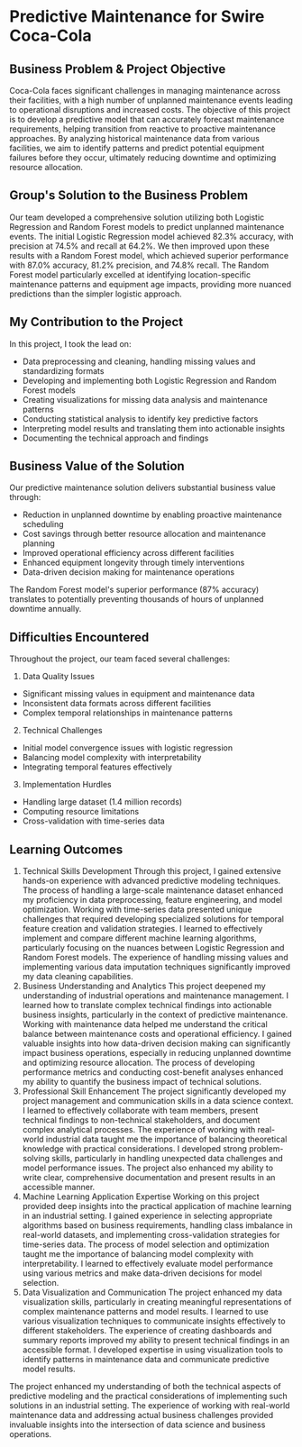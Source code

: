 # Predictive Maintenance for Swire Coca-Cola 

## Business Problem & Project Objective
Coca-Cola faces significant challenges in managing maintenance across their facilities, with a high number of unplanned maintenance events leading to operational disruptions and increased costs. The objective of this project is to develop a predictive model that can accurately forecast maintenance requirements, helping transition from reactive to proactive maintenance approaches. By analyzing historical maintenance data from various facilities, we aim to identify patterns and predict potential equipment failures before they occur, ultimately reducing downtime and optimizing resource allocation.

## Group's Solution to the Business Problem
Our team developed a comprehensive solution utilizing both Logistic Regression and Random Forest models to predict unplanned maintenance events. The initial Logistic Regression model achieved 82.3% accuracy, with precision at 74.5% and recall at 64.2%. We then improved upon these results with a Random Forest model, which achieved superior performance with 87.0% accuracy, 81.2% precision, and 74.8% recall. The Random Forest model particularly excelled at identifying location-specific maintenance patterns and equipment age impacts, providing more nuanced predictions than the simpler logistic approach.

## My Contribution to the Project
In this project, I took the lead on:

- Data preprocessing and cleaning, handling missing values and standardizing formats
- Developing and implementing both Logistic Regression and Random Forest models
- Creating visualizations for missing data analysis and maintenance patterns
- Conducting statistical analysis to identify key predictive factors
- Interpreting model results and translating them into actionable insights
- Documenting the technical approach and findings

## Business Value of the Solution
Our predictive maintenance solution delivers substantial business value through:

- Reduction in unplanned downtime by enabling proactive maintenance scheduling
- Cost savings through better resource allocation and maintenance planning
- Improved operational efficiency across different facilities
- Enhanced equipment longevity through timely interventions
- Data-driven decision making for maintenance operations

The Random Forest model's superior performance (87% accuracy) translates to potentially preventing thousands of hours of unplanned downtime annually.

## Difficulties Encountered
Throughout the project, our team faced several challenges:

1. Data Quality Issues

- Significant missing values in equipment and maintenance data
- Inconsistent data formats across different facilities
- Complex temporal relationships in maintenance patterns


2. Technical Challenges

- Initial model convergence issues with logistic regression
- Balancing model complexity with interpretability
- Integrating temporal features effectively


3. Implementation Hurdles
- Handling large dataset (1.4 million records)
- Computing resource limitations
- Cross-validation with time-series data

## Learning Outcomes
1. Technical Skills Development
Through this project, I gained extensive hands-on experience with advanced predictive modeling techniques. The process of handling a large-scale maintenance dataset enhanced my proficiency in data preprocessing, feature engineering, and model optimization. Working with time-series data presented unique challenges that required developing specialized solutions for temporal feature creation and validation strategies. I learned to effectively implement and compare different machine learning algorithms, particularly focusing on the nuances between Logistic Regression and Random Forest models. The experience of handling missing values and implementing various data imputation techniques significantly improved my data cleaning capabilities.
2. Business Understanding and Analytics
This project deepened my understanding of industrial operations and maintenance management. I learned how to translate complex technical findings into actionable business insights, particularly in the context of predictive maintenance. Working with maintenance data helped me understand the critical balance between maintenance costs and operational efficiency. I gained valuable insights into how data-driven decision making can significantly impact business operations, especially in reducing unplanned downtime and optimizing resource allocation. The process of developing performance metrics and conducting cost-benefit analyses enhanced my ability to quantify the business impact of technical solutions.
3. Professional Skill Enhancement
The project significantly developed my project management and communication skills in a data science context. I learned to effectively collaborate with team members, present technical findings to non-technical stakeholders, and document complex analytical processes. The experience of working with real-world industrial data taught me the importance of balancing theoretical knowledge with practical considerations. I developed strong problem-solving skills, particularly in handling unexpected data challenges and model performance issues. The project also enhanced my ability to write clear, comprehensive documentation and present results in an accessible manner.
4. Machine Learning Application Expertise
Working on this project provided deep insights into the practical application of machine learning in an industrial setting. I gained experience in selecting appropriate algorithms based on business requirements, handling class imbalance in real-world datasets, and implementing cross-validation strategies for time-series data. The process of model selection and optimization taught me the importance of balancing model complexity with interpretability. I learned to effectively evaluate model performance using various metrics and make data-driven decisions for model selection.
5. Data Visualization and Communication
The project enhanced my data visualization skills, particularly in creating meaningful representations of complex maintenance patterns and model results. I learned to use various visualization techniques to communicate insights effectively to different stakeholders. The experience of creating dashboards and summary reports improved my ability to present technical findings in an accessible format. I developed expertise in using visualization tools to identify patterns in maintenance data and communicate predictive model results.

The project enhanced my understanding of both the technical aspects of predictive modeling and the practical considerations of implementing such solutions in an industrial setting. The experience of working with real-world maintenance data and addressing actual business challenges provided invaluable insights into the intersection of data science and business operations.
